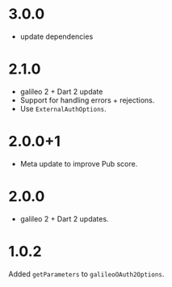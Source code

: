 # 3.0.0

- update dependencies

# 2.1.0
* galileo 2 + Dart 2 update
* Support for handling errors + rejections.
* Use `ExternalAuthOptions`.

# 2.0.0+1
* Meta update to improve Pub score.

# 2.0.0
* galileo 2 + Dart 2 updates.

# 1.0.2
Added `getParameters` to `galileoOAuth2Options`.
